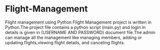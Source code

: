 # Flight-Management
Flight management using Python
Flight Management project is written in Python.The project file contains a python script (main.py) and login in details is given in (USERNAME AND PASSWORD) document file.The admin can manage all the management like managing members, adding or updating flights,viewing flight details, and canceling flights.
